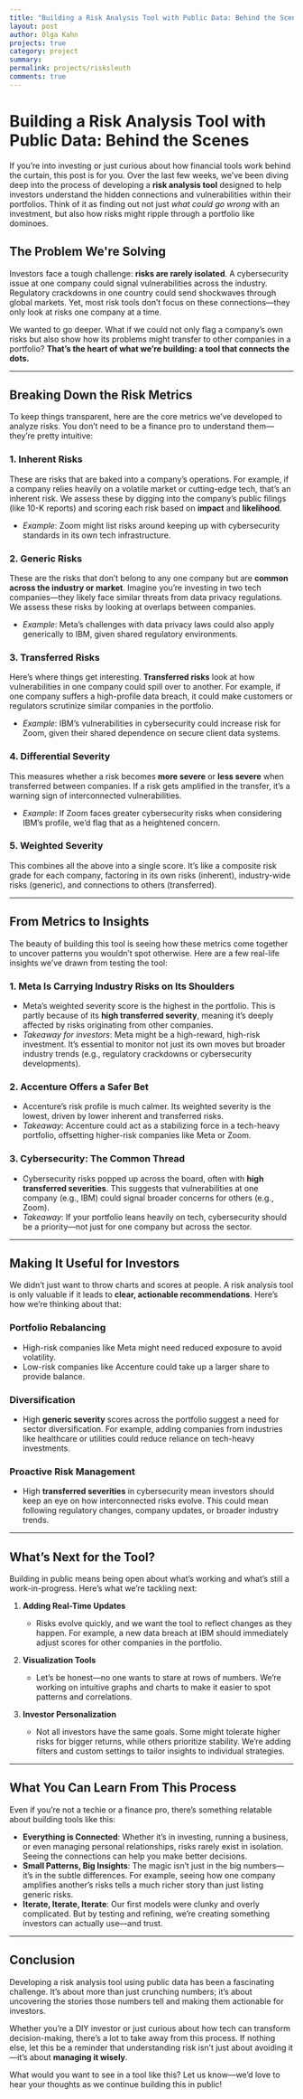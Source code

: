 ```yaml
---
title: "Building a Risk Analysis Tool with Public Data: Behind the Scenes"
layout: post
author: Olga Kahn
projects: true
category: project
summary:
permalink: projects/risksleuth
comments: true
---
```


# **Building a Risk Analysis Tool with Public Data: Behind the Scenes**

If you’re into investing or just curious about how financial tools work behind the curtain, this post is for you. Over the last few weeks, we’ve been diving deep into the process of developing a **risk analysis tool** designed to help investors understand the hidden connections and vulnerabilities within their portfolios. Think of it as finding out not just *what could go wrong* with an investment, but also how risks might ripple through a portfolio like dominoes.

## **The Problem We're Solving**

Investors face a tough challenge: **risks are rarely isolated**. A cybersecurity issue at one company could signal vulnerabilities across the industry. Regulatory crackdowns in one country could send shockwaves through global markets. Yet, most risk tools don’t focus on these connections—they only look at risks one company at a time.

We wanted to go deeper. What if we could not only flag a company’s own risks but also show how its problems might transfer to other companies in a portfolio? **That’s the heart of what we’re building: a tool that connects the dots.**

---

## **Breaking Down the Risk Metrics**

To keep things transparent, here are the core metrics we’ve developed to analyze risks. You don’t need to be a finance pro to understand them—they’re pretty intuitive:

### 1. **Inherent Risks**
These are risks that are baked into a company’s operations. For example, if a company relies heavily on a volatile market or cutting-edge tech, that’s an inherent risk. We assess these by digging into the company’s public filings (like 10-K reports) and scoring each risk based on **impact** and **likelihood**.

- *Example*: Zoom might list risks around keeping up with cybersecurity standards in its own tech infrastructure.

### 2. **Generic Risks**
These are the risks that don’t belong to any one company but are **common across the industry or market**. Imagine you’re investing in two tech companies—they likely face similar threats from data privacy regulations. We assess these risks by looking at overlaps between companies.

- *Example*: Meta’s challenges with data privacy laws could also apply generically to IBM, given shared regulatory environments.

### 3. **Transferred Risks**
Here’s where things get interesting. **Transferred risks** look at how vulnerabilities in one company could spill over to another. For example, if one company suffers a high-profile data breach, it could make customers or regulators scrutinize similar companies in the portfolio.

- *Example*: IBM’s vulnerabilities in cybersecurity could increase risk for Zoom, given their shared dependence on secure client data systems.

### 4. **Differential Severity**
This measures whether a risk becomes **more severe** or **less severe** when transferred between companies. If a risk gets amplified in the transfer, it’s a warning sign of interconnected vulnerabilities.

- *Example*: If Zoom faces greater cybersecurity risks when considering IBM’s profile, we’d flag that as a heightened concern.

### 5. **Weighted Severity**
This combines all the above into a single score. It’s like a composite risk grade for each company, factoring in its own risks (inherent), industry-wide risks (generic), and connections to others (transferred).

---

## **From Metrics to Insights**

The beauty of building this tool is seeing how these metrics come together to uncover patterns you wouldn’t spot otherwise. Here are a few real-life insights we’ve drawn from testing the tool:

### **1. Meta Is Carrying Industry Risks on Its Shoulders**
- Meta’s weighted severity score is the highest in the portfolio. This is partly because of its **high transferred severity**, meaning it’s deeply affected by risks originating from other companies.
- *Takeaway for investors*: Meta might be a high-reward, high-risk investment. It’s essential to monitor not just its own moves but broader industry trends (e.g., regulatory crackdowns or cybersecurity developments).

### **2. Accenture Offers a Safer Bet**
- Accenture’s risk profile is much calmer. Its weighted severity is the lowest, driven by lower inherent and transferred risks.
- *Takeaway*: Accenture could act as a stabilizing force in a tech-heavy portfolio, offsetting higher-risk companies like Meta or Zoom.

### **3. Cybersecurity: The Common Thread**
- Cybersecurity risks popped up across the board, often with **high transferred severities**. This suggests that vulnerabilities at one company (e.g., IBM) could signal broader concerns for others (e.g., Zoom).
- *Takeaway*: If your portfolio leans heavily on tech, cybersecurity should be a priority—not just for one company but across the sector.

---

## **Making It Useful for Investors**

We didn’t just want to throw charts and scores at people. A risk analysis tool is only valuable if it leads to **clear, actionable recommendations**. Here’s how we’re thinking about that:

### **Portfolio Rebalancing**
- High-risk companies like Meta might need reduced exposure to avoid volatility.
- Low-risk companies like Accenture could take up a larger share to provide balance.

### **Diversification**
- High **generic severity** scores across the portfolio suggest a need for sector diversification. For example, adding companies from industries like healthcare or utilities could reduce reliance on tech-heavy investments.

### **Proactive Risk Management**
- High **transferred severities** in cybersecurity mean investors should keep an eye on how interconnected risks evolve. This could mean following regulatory changes, company updates, or broader industry trends.

---

## **What’s Next for the Tool?**

Building in public means being open about what’s working and what’s still a work-in-progress. Here’s what we’re tackling next:

1. **Adding Real-Time Updates**
   - Risks evolve quickly, and we want the tool to reflect changes as they happen. For example, a new data breach at IBM should immediately adjust scores for other companies in the portfolio.

2. **Visualization Tools**
   - Let’s be honest—no one wants to stare at rows of numbers. We’re working on intuitive graphs and charts to make it easier to spot patterns and correlations.

3. **Investor Personalization**
   - Not all investors have the same goals. Some might tolerate higher risks for bigger returns, while others prioritize stability. We’re adding filters and custom settings to tailor insights to individual strategies.

---

## **What You Can Learn From This Process**

Even if you’re not a techie or a finance pro, there’s something relatable about building tools like this:

- **Everything is Connected**: Whether it’s in investing, running a business, or even managing personal relationships, risks rarely exist in isolation. Seeing the connections can help you make better decisions.
- **Small Patterns, Big Insights**: The magic isn’t just in the big numbers—it’s in the subtle differences. For example, seeing how one company amplifies another’s risks tells a much richer story than just listing generic risks.
- **Iterate, Iterate, Iterate**: Our first models were clunky and overly complicated. But by testing and refining, we’re creating something investors can actually use—and trust.

---

## **Conclusion**

Developing a risk analysis tool using public data has been a fascinating challenge. It’s about more than just crunching numbers; it’s about uncovering the stories those numbers tell and making them actionable for investors.

Whether you’re a DIY investor or just curious about how tech can transform decision-making, there’s a lot to take away from this process. If nothing else, let this be a reminder that understanding risk isn’t just about avoiding it—it’s about **managing it wisely**.

What would you want to see in a tool like this? Let us know—we’d love to hear your thoughts as we continue building this in public! 
